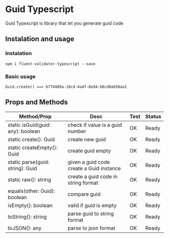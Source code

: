 # Guid Typescript

Guid Typescript is library that let you generate guid code

## Instalation and usage
### Instalation

```
npm i fluent-validator-typescript --save
```

### Basic usage

```
Guid.create() ==> b77d409a-10cd-4a47-8e94-b0cd0ab50aa1

```

## Props and Methods

| Method/Prop | Desc | Test | Status |
|---|---|---|---|
| static isGuid(guid: any): boolean | check if value is a guid number | OK | Ready |
| static create(): Guid | create new guid | OK | Ready |
| static createEmpty(): Guid | create guid empty | OK | Ready |
| static parse(guid: string): Guid | given a guid code create a Guid instance  | OK | Ready |
| static raw(): string | create a guid code in string format  | OK | Ready |
| equals(other: Guid): boolean | compare guid  | OK | Ready |
| isEmpty(): boolean | valid if guid is empty  | OK | Ready |
| toString(): string | parse guid to string format  | OK | Ready |
| toJSON(): any | parse to json format  | OK | Ready |


